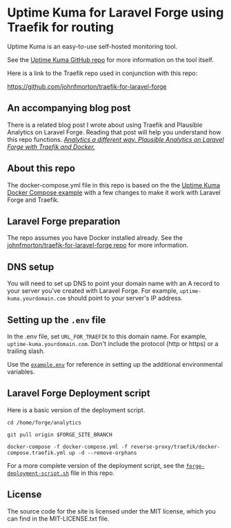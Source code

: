 # Uptime Kuma for Laravel Forge using Traefik for routing

Uptime Kuma is an easy-to-use self-hosted monitoring tool.

See the [Uptime Kuma GitHub repo](https://github.com/louislam/uptime-kuma) for more information on the tool itself.

Here is a link to the Traefik repo used in conjunction with this repo:

https://github.com/johnfmorton/traefik-for-laravel-forge

## An accompanying blog post

There is a related blog post I wrote about using Traefik and Plausible Analytics on Laravel Forge. Reading that post will help you understand how this repo functions. [*Analytics a different way. Plausible Analytics on Laravel Forge with Traefik and Docker.*](https://supergeekery.com/blog/plausible-analytics-on-laravel-forge-with-traefik-and-docker)

## About this repo

The docker-compose.yml file in this repo is based on the the [Uptime Kuma Docker Compose example](https://github.com/louislam/uptime-kuma/blob/master/docker/docker-compose.yml) with a few changes to make it work with Laravel Forge and Traefik.

## Laravel Forge preparation

The repo assumes you have Docker installed already. See the [johnfmorton/traefik-for-laravel-forge repo](https://github.com/johnfmorton/traefik-for-laravel-forge#laravel-forge-preparation) for more information.

## DNS setup

You will need to set up DNS to point your domain name with an A record to your server you've created with Laravel Forge. For example, `uptime-kuma.yourdomain.com` should point to your server's IP address.

## Setting up the `.env` file

In the .env file, set `URL_FOR_TRAEFIK` to this domain name. For example, `uptime-kuma.yourdomain.com`. Don't include the protocol (http or https) or a trailing slash.

Use the [`example.env`](/example.env) for reference in setting up the additional environmental variables.


## Laravel Forge Deployment script

Here is a basic version of the deployment script.

```
cd /home/forge/analytics

git pull origin $FORGE_SITE_BRANCH

docker-compose -f docker-compose.yml -f reverse-proxy/traefik/docker-compose.traefik.yml up -d --remove-orphans
```

For a more complete version of the deployment script, see the [`forge-deployment-script.sh`](./forge-deployment-script.sh) file in this repo.

## License

The source code for the site is licensed under the MIT license, which you can find in
the MIT-LICENSE.txt file.
